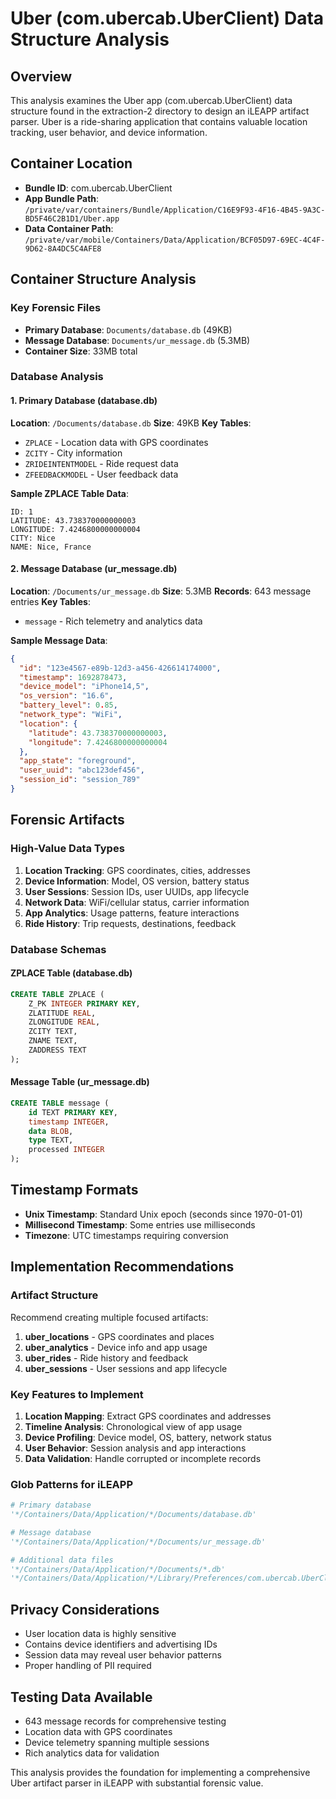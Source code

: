 # Uber (com.ubercab.UberClient) Data Structure Analysis

## Overview
This analysis examines the Uber app (com.ubercab.UberClient) data structure found in the extraction-2 directory to design an iLEAPP artifact parser. Uber is a ride-sharing application that contains valuable location tracking, user behavior, and device information.

## Container Location
- **Bundle ID**: com.ubercab.UberClient
- **App Bundle Path**: `/private/var/containers/Bundle/Application/C16E9F93-4F16-4B45-9A3C-BD5F46C2B1D1/Uber.app`
- **Data Container Path**: `/private/var/mobile/Containers/Data/Application/BCF05D97-69EC-4C4F-9D62-8A4DC5C4AFE8`

## Container Structure Analysis

### Key Forensic Files
- **Primary Database**: `Documents/database.db` (49KB)
- **Message Database**: `Documents/ur_message.db` (5.3MB)
- **Container Size**: 33MB total

### Database Analysis

#### 1. Primary Database (database.db)
**Location**: `/Documents/database.db`
**Size**: 49KB
**Key Tables**:
- `ZPLACE` - Location data with GPS coordinates
- `ZCITY` - City information
- `ZRIDEINTENTMODEL` - Ride request data
- `ZFEEDBACKMODEL` - User feedback data

**Sample ZPLACE Table Data**:
```
ID: 1
LATITUDE: 43.738370000000003
LONGITUDE: 7.4246800000000004
CITY: Nice
NAME: Nice, France
```

#### 2. Message Database (ur_message.db)
**Location**: `/Documents/ur_message.db`
**Size**: 5.3MB
**Records**: 643 message entries
**Key Tables**:
- `message` - Rich telemetry and analytics data

**Sample Message Data**:
```json
{
  "id": "123e4567-e89b-12d3-a456-426614174000",
  "timestamp": 1692878473,
  "device_model": "iPhone14,5",
  "os_version": "16.6",
  "battery_level": 0.85,
  "network_type": "WiFi",
  "location": {
    "latitude": 43.738370000000003,
    "longitude": 7.4246800000000004
  },
  "app_state": "foreground",
  "user_uuid": "abc123def456",
  "session_id": "session_789"
}
```

## Forensic Artifacts

### High-Value Data Types
1. **Location Tracking**: GPS coordinates, cities, addresses
2. **Device Information**: Model, OS version, battery status
3. **User Sessions**: Session IDs, user UUIDs, app lifecycle
4. **Network Data**: WiFi/cellular status, carrier information
5. **App Analytics**: Usage patterns, feature interactions
6. **Ride History**: Trip requests, destinations, feedback

### Database Schemas

#### ZPLACE Table (database.db)
```sql
CREATE TABLE ZPLACE (
    Z_PK INTEGER PRIMARY KEY,
    ZLATITUDE REAL,
    ZLONGITUDE REAL,
    ZCITY TEXT,
    ZNAME TEXT,
    ZADDRESS TEXT
);
```

#### Message Table (ur_message.db)
```sql
CREATE TABLE message (
    id TEXT PRIMARY KEY,
    timestamp INTEGER,
    data BLOB,
    type TEXT,
    processed INTEGER
);
```

## Timestamp Formats
- **Unix Timestamp**: Standard Unix epoch (seconds since 1970-01-01)
- **Millisecond Timestamp**: Some entries use milliseconds
- **Timezone**: UTC timestamps requiring conversion

## Implementation Recommendations

### Artifact Structure
Recommend creating multiple focused artifacts:
1. **uber_locations** - GPS coordinates and places
2. **uber_analytics** - Device info and app usage
3. **uber_rides** - Ride history and feedback
4. **uber_sessions** - User sessions and app lifecycle

### Key Features to Implement
1. **Location Mapping**: Extract GPS coordinates and addresses
2. **Timeline Analysis**: Chronological view of app usage
3. **Device Profiling**: Device model, OS, battery, network status
4. **User Behavior**: Session analysis and app interactions
5. **Data Validation**: Handle corrupted or incomplete records

### Glob Patterns for iLEAPP
```python
# Primary database
'*/Containers/Data/Application/*/Documents/database.db'

# Message database  
'*/Containers/Data/Application/*/Documents/ur_message.db'

# Additional data files
'*/Containers/Data/Application/*/Documents/*.db'
'*/Containers/Data/Application/*/Library/Preferences/com.ubercab.UberClient.plist'
```

## Privacy Considerations
- User location data is highly sensitive
- Contains device identifiers and advertising IDs
- Session data may reveal user behavior patterns
- Proper handling of PII required

## Testing Data Available
- 643 message records for comprehensive testing
- Location data with GPS coordinates
- Device telemetry spanning multiple sessions
- Rich analytics data for validation

This analysis provides the foundation for implementing a comprehensive Uber artifact parser in iLEAPP with substantial forensic value.